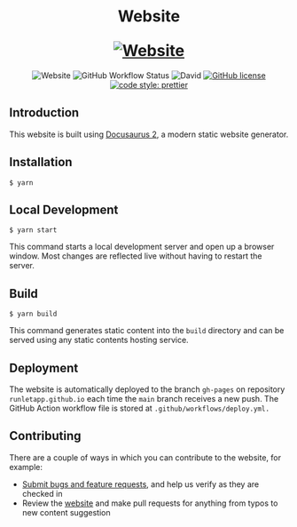 <h1 align="center">
    <p align="center">Website</p>
    <a href="https://runletapp.github.io"><img src="https://repository-images.githubusercontent.com/278957744/e80a1300-e019-11ea-923d-06f63f37c36f" alt="Website"></a>
</h1>

<p align="center">
    <img alt="Website" src="https://img.shields.io/website?url=https%3A%2F%2Frunletapp.github.io">
    <img alt="GitHub Workflow Status" src="https://img.shields.io/github/workflow/status/runletapp/website/deploy">
    <img alt="David" src="https://img.shields.io/david/runletapp/website">
    <a href="https://github.com/runletapp/website/blob/dev/LICENSE"><img alt="GitHub license" src="https://img.shields.io/github/license/runletapp/website"></a>
    <a href= "https://github.com/prettier/prettier"><img alt="code style: prettier" src="https://img.shields.io/badge/code_style-prettier-ff69b4.svg"></a>
</p>

## Introduction

This website is built using [Docusaurus 2](https://v2.docusaurus.io/), a modern static website generator.

## Installation

```
$ yarn
```

## Local Development

```
$ yarn start
```

This command starts a local development server and open up a browser window. Most changes are reflected live without having to restart the server.

## Build

```
$ yarn build
```

This command generates static content into the `build` directory and can be served using any static contents hosting service.

## Deployment

The website is automatically deployed to the branch `gh-pages` on repository `runletapp.github.io` each time the `main` branch receives a new push. The GitHub Action workflow file is stored at `.github/workflows/deploy.yml.`

## Contributing

There are a couple of ways in which you can contribute to the website, for example:

- [Submit bugs and feature requests](https://github.com/runletapp/website/issues), and help us verify as they are checked in
- Review the [website](https://runletapp.github.io) and make pull requests for anything from typos to new content suggestion
